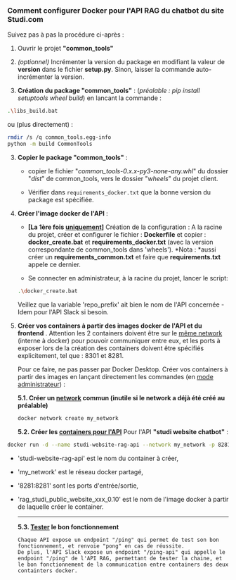 ### Comment configurer Docker pour l'API RAG du chatbot du site Studi.com

Suivez pas à pas la procédure ci-après : 

1. Ouvrir le projet **"common_tools"**

2. *(optionnel)* Incrémenter la version du package en modifiant la valeur de **version** dans le fichier  **setup.py**. Sinon, laisser la commande auto-incrémenter la version.

3. **Création du package "common_tools"** : (*préalable : pip install setuptools wheel build*) en lancant la commande :

```bash
.\libs_build.bat
```

   ou (plus directement) :

```bash
rmdir /s /q common_tools.egg-info
python -m build CommonTools
```

3. **Copier le package "common_tools"** :
   
   - copier le fichier "*common_tools-0.x.x-py3-none-any.whl*" du dossier "*dist*"  de common_tools, vers le dossier "*wheels*" du projet client.
   
   - Vérifier dans `requirements_docker.txt` que la bonne version du package est spécifiée.

4. **Créer l'image docker de l'API** :
   
   - **[La 1ère fois <u>uniquement</u>]** Création de la configuration : A la racine du projet, créer et configurer le fichier : **Dockerfile** et copier : **docker_create.bat** et **requirements_docker.txt** (avec la version correspondante de common_tools dans 'wheels'). *Nota : *aussi créer un **requirements_common.txt** et faire que **requirements.txt** appele ce dernier.
   
   - Se connecter en administrateur, à la racine du projet, lancer le script:
   
   ```bash
   .\docker_create.bat
   ```
   
   Veillez que la variable 'repo_prefix' ait bien le nom de l'API concernée - Idem pour l'API Slack si besoin.

5. **Créer vos containers à partir des images docker de l'API et du frontend** .
   Attention les 2 containers  doivent être sur le <u>même network</u> (interne à docker) pour pouvoir communiquer entre eux, et les ports à exposer lors de la création des containers doivent être spécifiés explicitement, tel que : 8301 et 8281.
   
   Pour ce faire, ne pas passer par Docker Desktop. Créer vos containers à partir des images en lançant directement les commandes (en <u>mode administrateur</u>) : 
   
   **5.1. Créer un <u>network</u> commun (inutile si le network a déjà été créé au préalable)**
   
   ```bash
   docker network create my_network
   ```
   
   **5.2. Créer les <u>containers pour l'API</u>**
    Pour l'API **"studi website chatbot"** :

```bash
docker run -d --name studi-website-rag-api --network my_network -p 8281:8281 rag_studi_public_website_api_0.10
```

- 'studi-website-rag-api' est le nom du container à créer, 

- 'my_network' est le réseau docker partagé, 

- '8281:8281' sont les ports d'entrée/sortie, 

- 'rag_studi_public_website_xxx_0.10' est le nom de l'image docker à partir de laquelle créer le container.
  
  ---
  
   **5.3. <u>Tester</u> le bon fonctionnement**
  
      Chaque API expose un endpoint "/ping" qui permet de test son bon fonctionnement, et renvoie "pong" en cas de réussite.
      De plus, l'API Slack expose un endpoint "/ping-api" qui appelle le endpoint "/ping" de l'API RAG, permettant de tester la chaine, et le bon fonctionnement de la communication entre containers des deux containters docker.
